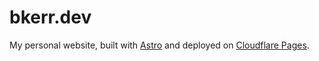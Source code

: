 # bkerr.dev

My personal website, built with [Astro](https://astro.build) and deployed on [Cloudflare Pages](https://pages.cloudflare.com/).
